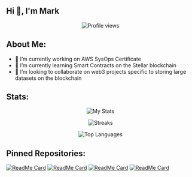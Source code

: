 ## Hi 👋, I'm Mark

<!--
**lavarius/lavarius** is a ✨ _special_ ✨ repository because its `README.md` (this file) appears on your GitHub profile.

Here are some ideas to get you started:

- 🤔 I’m looking for help with ...
- 💬 Ask me about ...
- 📫 How to reach me: ...
- 😄 Pronouns: ...
- ⚡ Fun fact: ...
-->

<p align="center">
  <img src="https://github-readme-stats.vercel.app/api?username=lavarius&show_icons=true&theme=radical" alt="Profile views" />
</p>

## About Me:


- 🔭 I’m currently working on AWS SysOps Certificate
- 🌱 I’m currently learning Smart Contracts on the Stellar blockchain
- 👯 I’m looking to collaborate on web3 projects specific to storing large datasets on the blockchain

## Stats:

<p align="center">
  <img src="https://github-readme-stats.vercel.app/api?username=lavarius&show_icons=true&theme=radical" alt="My Stats" />
</p>

<p align="center">
  <img src="https://github-readme-streak-stats.herokuapp.com/?user=lavarius&theme=radical" alt="Streaks" />
</p>

<p align="center">
  <img src="https://github-readme-stats.vercel.app/api/top-langs/?username=lavarius&layout=compact&theme=radical" alt="Top Languages" />
</p>

## Pinned Repositories:

[![ReadMe Card](https://github-readme-stats.vercel.app/api/pin/?username=lavarius&repo=wordpress-cf-stack&theme=radical)](https://github.com/lavarius/wordpress-cf-stack)
[![ReadMe Card](https://github-readme-stats.vercel.app/api/pin/?username=lavarius&repo=CG-DL-NeRF-TF-Keras&theme=radical)](https://github.com/lavarius/CG-DL-NeRF-TF-Keras)
[![ReadMe Card](https://github-readme-stats.vercel.app/api/pin/?username=lavarius&repo=REST-APIs-with-Flask-and-Python&theme=radical)](https://github.com/lavarius/REST-APIs-with-Flask-and-Python)
[![ReadMe Card](https://github-readme-stats.vercel.app/api/pin/?username=lavarius&repo=SQL-Course&theme=radical)](https://github.com/lavarius/SQL-Course)

